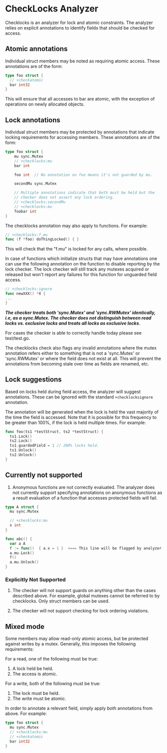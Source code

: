 # CheckLocks Analyzer

<!--* freshness: { owner: 'gvisor-eng' reviewed: '2021-10-20' } *-->

Checklocks is an analyzer for lock and atomic constraints. The analyzer relies
on explicit annotations to identify fields that should be checked for access.

## Atomic annotations

Individual struct members may be noted as requiring atomic access. These
annotations are of the form:

```go
type foo struct {
  // +checkatomic
  bar int32
}
```

This will ensure that all accesses to bar are atomic, with the exception of
operations on newly allocated objects.

## Lock annotations

Individual struct members may be protected by annotations that indicate locking
requirements for accessing members. These annotations are of the form:

```go
type foo struct {
    mu sync.Mutex
    // +checklocks:mu
    bar int

    foo int  // No annotation on foo means it's not guarded by mu.

    secondMu sync.Mutex

    // Multiple annotations indicate that both must be held but the
    // checker does not assert any lock ordering.
    // +checklocks:secondMu
    // +checklocks:mu
    foobar int
}
```

The checklocks annotation may also apply to functions. For example:

```go
// +checklocks:f.mu
func (f *foo) doThingLocked() { }
```

This will check that the "f.mu" is locked for any calls, where possible.

In case of functions which initialize structs that may have annotations one can
use the following annotation on the function to disable reporting by the lock
checker. The lock checker will still track any mutexes acquired or released but
won't report any failures for this function for unguarded field access.

```go
// +checklocks:ignore
func newXXX() *X {
...
}
```

***The checker treats both 'sync.Mutex' and 'sync.RWMutex' identically, i.e, as
a sync.Mutex. The checker does not distinguish between read locks vs. exclusive
locks and treats all locks as exclusive locks***.

For cases the checker is able to correctly handle today please see test/test.go.

The checklocks check also flags any invalid annotations where the mutex
annotation refers either to something that is not a 'sync.Mutex' or
'sync.RWMutex' or where the field does not exist at all. This will prevent the
annotations from becoming stale over time as fields are renamed, etc.

## Lock suggestions

Based on locks held during field access, the analyzer will suggest annotations.
These can be ignored with the standard `+checklocksignore` annotation.

The annotation will be generated when the lock is held the vast majority of the
time the field is accessed. Note that it is possible for this frequency to be
greater than 100%, if the lock is held multiple times. For example:

```go
func foo(ts1 *testStruct, ts2 *testStruct) {
  ts1.Lock()
  ts2.Lock()
  ts1.guardedField = 1 // 200% locks held.
  ts1.Unlock()
  ts2.Unlock()
}
```

## Currently not supported

1.  Anonymous functions are not correctly evaluated. The analyzer does not
    currently support specifying annotations on anonymous functions as a result
    evaluation of a function that accesses protected fields will fail.

```go
type A struct {
  mu sync.Mutex

  // +checklocks:mu
  x int
}

func abc() {
  var a A
  f := func()  { a.x = 1 }  <=== This line will be flagged by analyzer
  a.mu.Lock()
  f()
  a.mu.Unlock()
}
```

### Explicitly Not Supported

1.  The checker will not support guards on anything other than the cases
    described above. For example, global mutexes cannot be referred to by
    checklocks. Only struct members can be used.

2.  The checker will not support checking for lock ordering violations.

## Mixed mode

Some members may allow read-only atomic access, but be protected against writes
by a mutex. Generally, this imposes the following requirements:

For a read, one of the following must be true:

1.  A lock held be held.
1.  The access is atomic.

For a write, both of the following must be true:

1.  The lock must be held.
1.  The write must be atomic.

In order to annotate a relevant field, simply apply *both* annotations from
above. For example:

```go
type foo struct {
  mu sync.Mutex
  // +checklocks:mu
  // +checkatomic
  bar int32
}
```
